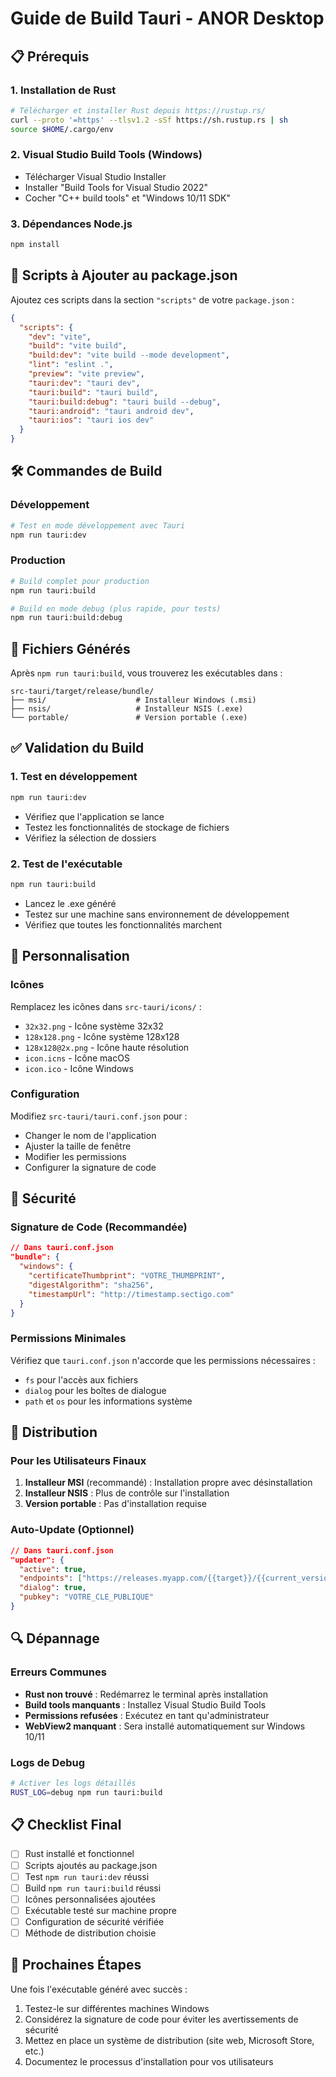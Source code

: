# Guide de Build Tauri - ANOR Desktop

## 📋 Prérequis

### 1. Installation de Rust
```bash
# Télécharger et installer Rust depuis https://rustup.rs/
curl --proto '=https' --tlsv1.2 -sSf https://sh.rustup.rs | sh
source $HOME/.cargo/env
```

### 2. Visual Studio Build Tools (Windows)
- Télécharger Visual Studio Installer
- Installer "Build Tools for Visual Studio 2022"
- Cocher "C++ build tools" et "Windows 10/11 SDK"

### 3. Dépendances Node.js
```bash
npm install
```

## 🚀 Scripts à Ajouter au package.json

Ajoutez ces scripts dans la section `"scripts"` de votre `package.json` :

```json
{
  "scripts": {
    "dev": "vite",
    "build": "vite build",
    "build:dev": "vite build --mode development",
    "lint": "eslint .",
    "preview": "vite preview",
    "tauri:dev": "tauri dev",
    "tauri:build": "tauri build",
    "tauri:build:debug": "tauri build --debug",
    "tauri:android": "tauri android dev",
    "tauri:ios": "tauri ios dev"
  }
}
```

## 🛠️ Commandes de Build

### Développement
```bash
# Test en mode développement avec Tauri
npm run tauri:dev
```

### Production
```bash
# Build complet pour production
npm run tauri:build

# Build en mode debug (plus rapide, pour tests)
npm run tauri:build:debug
```

## 📁 Fichiers Générés

Après `npm run tauri:build`, vous trouverez les exécutables dans :

```
src-tauri/target/release/bundle/
├── msi/                    # Installeur Windows (.msi)
├── nsis/                   # Installeur NSIS (.exe)
└── portable/               # Version portable (.exe)
```

## ✅ Validation du Build

### 1. Test en développement
```bash
npm run tauri:dev
```
- Vérifiez que l'application se lance
- Testez les fonctionnalités de stockage de fichiers
- Vérifiez la sélection de dossiers

### 2. Test de l'exécutable
```bash
npm run tauri:build
```
- Lancez le .exe généré
- Testez sur une machine sans environnement de développement
- Vérifiez que toutes les fonctionnalités marchent

## 🔧 Personnalisation

### Icônes
Remplacez les icônes dans `src-tauri/icons/` :
- `32x32.png` - Icône système 32x32
- `128x128.png` - Icône système 128x128  
- `128x128@2x.png` - Icône haute résolution
- `icon.icns` - Icône macOS
- `icon.ico` - Icône Windows

### Configuration
Modifiez `src-tauri/tauri.conf.json` pour :
- Changer le nom de l'application
- Ajuster la taille de fenêtre
- Modifier les permissions
- Configurer la signature de code

## 🚨 Sécurité

### Signature de Code (Recommandée)
```json
// Dans tauri.conf.json
"bundle": {
  "windows": {
    "certificateThumbprint": "VOTRE_THUMBPRINT",
    "digestAlgorithm": "sha256",
    "timestampUrl": "http://timestamp.sectigo.com"
  }
}
```

### Permissions Minimales
Vérifiez que `tauri.conf.json` n'accorde que les permissions nécessaires :
- `fs` pour l'accès aux fichiers
- `dialog` pour les boîtes de dialogue
- `path` et `os` pour les informations système

## 🎯 Distribution

### Pour les Utilisateurs Finaux
1. **Installeur MSI** (recommandé) : Installation propre avec désinstallation
2. **Installeur NSIS** : Plus de contrôle sur l'installation
3. **Version portable** : Pas d'installation requise

### Auto-Update (Optionnel)
```json
// Dans tauri.conf.json
"updater": {
  "active": true,
  "endpoints": ["https://releases.myapp.com/{{target}}/{{current_version}}"],
  "dialog": true,
  "pubkey": "VOTRE_CLE_PUBLIQUE"
}
```

## 🔍 Dépannage

### Erreurs Communes
- **Rust non trouvé** : Redémarrez le terminal après installation
- **Build tools manquants** : Installez Visual Studio Build Tools
- **Permissions refusées** : Exécutez en tant qu'administrateur
- **WebView2 manquant** : Sera installé automatiquement sur Windows 10/11

### Logs de Debug
```bash
# Activer les logs détaillés
RUST_LOG=debug npm run tauri:build
```

## 📋 Checklist Final

- [ ] Rust installé et fonctionnel
- [ ] Scripts ajoutés au package.json
- [ ] Test `npm run tauri:dev` réussi
- [ ] Build `npm run tauri:build` réussi
- [ ] Icônes personnalisées ajoutées
- [ ] Exécutable testé sur machine propre
- [ ] Configuration de sécurité vérifiée
- [ ] Méthode de distribution choisie

## 🎉 Prochaines Étapes

Une fois l'exécutable généré avec succès :
1. Testez-le sur différentes machines Windows
2. Considérez la signature de code pour éviter les avertissements de sécurité
3. Mettez en place un système de distribution (site web, Microsoft Store, etc.)
4. Documentez le processus d'installation pour vos utilisateurs
